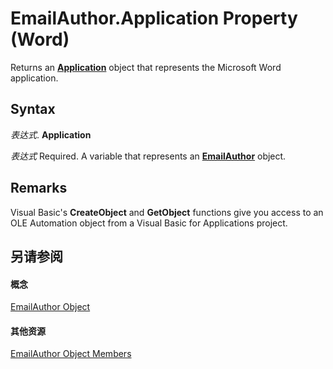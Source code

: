 
# EmailAuthor.Application Property (Word)

Returns an  **[Application](d1cf6f8f-4e88-bf01-93b4-90a83f79cb44.md)** object that represents the Microsoft Word application.


## Syntax

 _表达式_. **Application**

 _表达式_ Required. A variable that represents an **[EmailAuthor](2749e018-42e9-7a1a-f18b-8605b38ff0ae.md)** object.


## Remarks

Visual Basic's  **CreateObject** and **GetObject** functions give you access to an OLE Automation object from a Visual Basic for Applications project.


## 另请参阅


#### 概念


[EmailAuthor Object](2749e018-42e9-7a1a-f18b-8605b38ff0ae.md)
#### 其他资源


[EmailAuthor Object Members](http://msdn.microsoft.com/library/76ddf916-7e7f-4a5a-3330-cdb47e2b4d1c%28Office.15%29.aspx)
